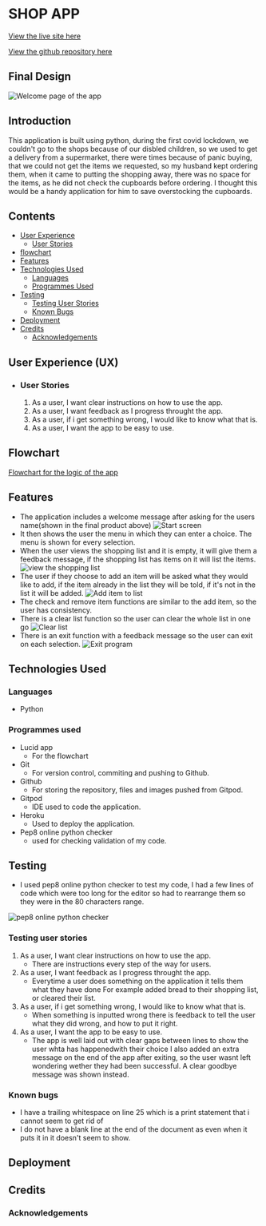 # SHOP APP

[View the live site here](https://python-shop-app.herokuapp.com/)

[View the github repository here](https://github.com/Mrst12/shop-app)

## Final Design

![Welcome page of the app](./assets/images/welcome-python.png)

## Introduction

This application is built using python, during the first covid lockdown,
we couldn't go to the shops because of our disbled children, so we used to get 
a delivery from a supermarket, there were times because of panic buying,
that we could not get the items we requested, so my husband kept ordering them,
when it came to putting the shopping away, there was no space for the items, as
he did not check the cupboards before ordering. I thought this would be a handy application
for him to save overstocking the cupboards.

## Contents
- [User Experience](#user-experience-ux)
    - [User Stories](#user-stories)
- [flowchart](#flowchart)
- [Features](#features)
- [Technologies Used](#technologies-used)
    - [Languages](#languages)
    - [Programmes Used](#programmes-used)
- [Testing](#testing)
    - [Testing User Stories](#testing-user-stories)
    - [Known Bugs](#known-bugs)
- [Deployment](#deployment)
- [Credits](#credits)
    - [Acknowledgements](#acknowledgements)

## User Experience (UX)

- ### User Stories

    1. As a user, I want clear instructions on how to use the app.
    2. As a user, I want feedback as I progress throught the app.
    3. As a user, if i get something wrong, I would like to know what that is.
    4. As a user, I want the app to be easy to use.

## Flowchart

[Flowchart for the logic of the app](./assets/images/shopapp.png)

## Features

- The application includes a welcome message after asking for the users name(shown in the final product above)
![Start screen](./assets/images/start-screen-python.png)
- It then shows the user the menu in which they can enter a choice. The menu is shown for every selection.
- When the user views the shopping list and it is empty, it will give them a feedback message,
if the shopping list has items on it will list the items.
![view the shopping list](./assets/images/view-list-empty.png)
- The user if they choose to add an item will be asked what they would like to add,
if the item already in the list they will be told, if it's not in the list it will be added.
![Add item to list](./assets/images/add-item-python.png)
- The check and remove item functions are similar to the add item, so the user has consistency.
- There is a clear list function so the user can clear the whole list in one go
![Clear list](./assets/images/clear-list-python.png)
- There is an exit function with a feedback message so the user can exit on each selection.
![Exit program](./assets/images/exit-python.png)


## Technologies Used
### Languages

- Python
### Programmes used
- Lucid app
    - For the flowchart
- Git
    - For version control, commiting and pushing to Github.
- Github
    - For storing the repository, files and images pushed from Gitpod.
- Gitpod
    - IDE used to code the application.
- Heroku
    - Used to deploy the application.
- Pep8 online python checker
    - used for checking validation of my code.
## Testing

- I used pep8 online python checker to test my code, I had a few lines of code which were too long for the
editor so had to rearrange them so they were in the 80 characters range.

![pep8 online python checker](./assets/images/python-check.png)


### Testing user stories

1. As a user, I want clear instructions on how to use the app.
    - There are instructions every step of the way for users.
2. As a user, I want feedback as I progress throught the app.
    - Everytime a user does something on the application it tells them what they have done
    For example added bread to their shopping list, or cleared their list.
3. As a user, if i get something wrong, I would like to know what that is.
    - When something is inputted wrong there is feedback to tell the user what they did wrong,
    and how to put it right.
4. As a user, I want the app to be easy to use.
    - The app is well laid out with clear gaps between lines to show the user whta has happenedwith their choice
    I also added an extra message on the end of the app after exiting, so the user wasnt left wondering wether
    they had been successful. A clear goodbye message was shown instead.

### Known bugs
- I have a trailing whitespace on line 25 which is a print statement that i cannot seem to get rid of
- I do not have a blank line at the end of the document as even when it puts it in it doesn't seem to show.
## Deployment
## Credits
### Acknowledgements